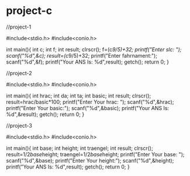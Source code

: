 # project-c

//project-1

#include<stdio.h>
#include<conio.h>


int main(){
int c;
int f;
int result;
clrscr();
f=(c*9/5)+32;
printf("Enter slc: ");
scanf("%d",&c);
result=(c*9/5)+32;
printf("Enter fahrnament:");
scanf("%d",&f);
printf("Your ANS Is: %d",result);
getch();
return 0;
}

//project-2

#include<stdio.h>
#include<conio.h>


int main(){
int hrac;
int da;
int ta;
int basic;
int result;
clrscr();
result=hrac/basic*100;
printf("Enter Your hrac: ");
scanf("%d",&hrac);
printf("Enter Your basic:");
scanf("%d",&basic);
printf("Your ANS Is: %d",&result);
getch();
return 0;
}

//project-3

#include<stdio.h>
#include<conio.h>


int main(){
int base;
int height;
int traengel;
int result;
clrscr();
result=1/2*base*height;
traengel=1/2*base*height;
printf("Enter Your base: ");
scanf("%d",&base);
printf("Enter Your height:");
scanf("%d",&height);
printf("Your ANS Is: %d",result);
getch();
return 0;
}
